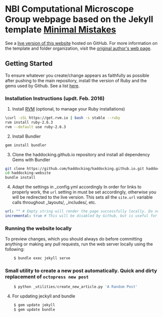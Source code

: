 # NBI Computational Microscope Group webpage based on the Jekyll template [Minimal Mistakes](http://mmistakes.github.io/minimal-mistakes)

See a [live version of this website](http://fabianschuhmann.github.io/) hosted on GitHub.
For more information on the template and folder organization, visit the [original author's
web page](http://mmistakes.github.io/minimal-mistakes/theme-setup/).

## Getting Started

To ensure whatever you create/change appears as faithfully as possible after pushing to the main repository, install the version of Ruby and the gems used by Github. See a list [here](https://pages.github.com/versions/).

### Installation Instructions (updt. Feb. 2016)

1. Install [RVM](https://rvm.io) (optional, to manage your Ruby installations)
```bash
\curl -sSL https://get.rvm.io | bash -s stable --ruby
rvm install ruby-2.6.3
rvm --default use ruby-2.6.3
```

2. Install Bundler
```bash
gem install bundler
```

3. Clone the haddocking.github.io repository and install all dependency Gems with Bundler

```bash
git clone https://github.com/haddocking/haddocking.github.io.git haddocking-website
cd haddocking-website
bundle install
```

4. Adapt the settings in _config.yml accordingly
In order for links to properly work, the `url` setting in must be set accordingly, otherwise you will be redirected to the live version. This sets all the `site.url` variable calls throughout _layouts/,  _includes/, etc.

```yaml
url: "" # Empty string will render the page successfully locally. Do not commit it to the main repository!
incremental: true # This will be disabled by Github, but is useful for testing changes locally!
```

### Running the website locally

To preview changes, which you should always do before committing anything or making any pull requests, run the web server locally using the following:

```bash --login
    $ bundle exec jekyll serve
```

### Small utility to create a new post automatically. Quick and dirty replacement of `octopress new post`

```python
    $ python _utilities/create_new_article.py 'A Random Post'
```

4. For updating jeckyll and bundle

```bash
    $ gem update jekyll
    $ gem update bundle 

